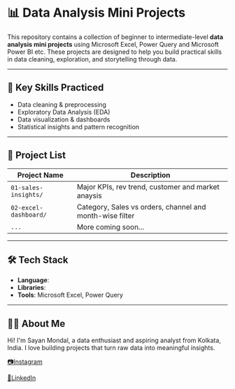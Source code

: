 # 📊 Data Analysis Mini Projects

This repository contains a collection of beginner to intermediate-level **data analysis mini projects** using Microsoft Excel, Power Query and Microsoft Power BI etc. These projects are designed to help you build practical skills in data cleaning, exploration, and storytelling through data.

---

## 🧠 Key Skills Practiced

- Data cleaning & preprocessing  
- Exploratory Data Analysis (EDA)  
- Data visualization & dashboards  
- Statistical insights and pattern recognition

---

## 📁 Project List

| Project Name                | Description                                                |
|-----------------------------|------------------------------------------------------------|
| `01-sales-insights/`        | Major KPIs, rev trend, customer and market anaysis         |
| `02-excel-dashboard/`       | Category, Sales vs orders, channel and month-wise filter   |
| `...`                       | More coming soon...                                        |

---

## 🛠️ Tech Stack

- **Language**:  
- **Libraries**: 
- **Tools**: Microsoft Excel, Power Query

---

## 🙋‍♂️ About Me
Hi! I'm Sayan Mondal, a data enthusiast and aspiring analyst from Kolkata, India.
I love building projects that turn raw data into meaningful insights.

[📷Instagram](https://instagram.com/analystsayan)

 [💼LinkedIn](https://linkedin.com/in/analystsayan)